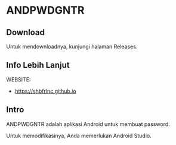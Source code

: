 # ANDPWDGNTR

## Download

Untuk mendownloadnya, kunjungi halaman Releases.

## Info Lebih Lanjut

WEBSITE:

- https://shbfrlnc.github.io

## Intro

ANDPWDGNTR adalah aplikasi Android untuk membuat password.

Untuk memodifikasinya, Anda memerlukan Android Studio.
